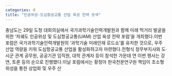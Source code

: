 ```yaml
---
categories: d
title: "인공위성·도심항공교통 산업 육성 전략 모색"
---
```

충남도는 29일 도청 대회의실에서 국가과학기술인력개발원과 함께 미래 먹거리 발굴을 위한 ‘저궤도 인공위성 및 도심항공교통(UAM) 산업 육성 전략 포럼’을 개최했다.이번 포럼은 국가과학기술인력개발원의 ‘과학기술 미래인재 로드쇼’를 유치한 것으로, 우주 산업 역량을 키워 도심항공교통 산업을 활성화하고자 마련했다.전형식 정무부지사와 도·시군 관계 공무원, 공공기관 임직원, 대학 관계자 등이 참석한 가운데 연 이번 행사는 강연, 토론 등의 순으로 진행했다.이날 포럼에서는 황정아 한국천문연구원 책임이 초소형 위성을 통한 상업화 및 우주 산